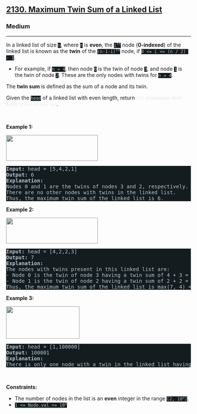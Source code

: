 <h2><a href="https://leetcode.com/problems/maximum-twin-sum-of-a-linked-list/">2130. Maximum Twin Sum of a Linked List</a></h2><h3>Medium</h3><hr><div><p>In a linked list of size <code style="background-color: rgb(20, 28, 32) !important; color: rgb(183, 198, 205) !important;">n</code>, where <code style="background-color: rgb(20, 28, 32) !important; color: rgb(183, 198, 205) !important;">n</code> is <strong>even</strong>, the <code style="background-color: rgb(20, 28, 32) !important; color: rgb(183, 198, 205) !important;">i<sup>th</sup></code> node (<strong>0-indexed</strong>) of the linked list is known as the <strong>twin</strong> of the <code style="background-color: rgb(20, 28, 32) !important; color: rgb(183, 198, 205) !important;">(n-1-i)<sup>th</sup></code> node, if <code style="background-color: rgb(20, 28, 32) !important; color: rgb(183, 198, 205) !important;">0 &lt;= i &lt;= (n / 2) - 1</code>.</p>

<ul>
	<li>For example, if <code style="background-color: rgb(20, 28, 32) !important; color: rgb(183, 198, 205) !important;">n = 4</code>, then node <code style="background-color: rgb(20, 28, 32) !important; color: rgb(183, 198, 205) !important;">0</code> is the twin of node <code style="background-color: rgb(20, 28, 32) !important; color: rgb(183, 198, 205) !important;">3</code>, and node <code style="background-color: rgb(20, 28, 32) !important; color: rgb(183, 198, 205) !important;">1</code> is the twin of node <code style="background-color: rgb(20, 28, 32) !important; color: rgb(183, 198, 205) !important;">2</code>. These are the only nodes with twins for <code style="background-color: rgb(20, 28, 32) !important; color: rgb(183, 198, 205) !important;">n = 4</code>.</li>
</ul>

<p>The <strong>twin sum </strong>is defined as the sum of a node and its twin.</p>

<p>Given the <code style="background-color: rgb(20, 28, 32) !important; color: rgb(183, 198, 205) !important;">head</code> of a linked list with even length, return <em style="color: rgb(234, 238, 241) !important;">the <strong>maximum twin sum</strong> of the linked list</em>.</p>

<p>&nbsp;</p>
<p><strong class="example">Example 1:</strong></p>
<img alt="" src="https://assets.leetcode.com/uploads/2021/12/03/eg1drawio.png" style="width: 250px; height: 70px; filter: saturate(0.9) brightness(0.8); color: rgb(194, 207, 214) !important;">
<pre style="background-color: rgb(20, 28, 32) !important; color: rgb(182, 198, 206) !important;"><strong>Input:</strong> head = [5,4,2,1]
<strong>Output:</strong> 6
<strong>Explanation:</strong>
Nodes 0 and 1 are the twins of nodes 3 and 2, respectively. All have twin sum = 6.
There are no other nodes with twins in the linked list.
Thus, the maximum twin sum of the linked list is 6. 
</pre>

<p><strong class="example">Example 2:</strong></p>
<img alt="" src="https://assets.leetcode.com/uploads/2021/12/03/eg2drawio.png" style="width: 250px; height: 70px; filter: saturate(0.9) brightness(0.8); color: rgb(194, 207, 214) !important;">
<pre style="background-color: rgb(20, 28, 32) !important; color: rgb(182, 198, 206) !important;"><strong>Input:</strong> head = [4,2,2,3]
<strong>Output:</strong> 7
<strong>Explanation:</strong>
The nodes with twins present in this linked list are:
- Node 0 is the twin of node 3 having a twin sum of 4 + 3 = 7.
- Node 1 is the twin of node 2 having a twin sum of 2 + 2 = 4.
Thus, the maximum twin sum of the linked list is max(7, 4) = 7. 
</pre>

<p><strong class="example">Example 3:</strong></p>
<img alt="" src="https://assets.leetcode.com/uploads/2021/12/03/eg3drawio.png" style="width: 200px; height: 88px; filter: saturate(0.9) brightness(0.8);">
<pre style="background-color: rgb(20, 28, 32) !important; color: rgb(182, 198, 206) !important;"><strong>Input:</strong> head = [1,100000]
<strong>Output:</strong> 100001
<strong>Explanation:</strong>
There is only one node with a twin in the linked list having twin sum of 1 + 100000 = 100001.
</pre>

<p>&nbsp;</p>
<p><strong>Constraints:</strong></p>

<ul>
	<li>The number of nodes in the list is an <strong>even</strong> integer in the range <code style="background-color: rgb(20, 28, 32) !important; color: rgb(183, 198, 205) !important;">[2, 10<sup>5</sup>]</code>.</li>
	<li><code style="background-color: rgb(20, 28, 32) !important; color: rgb(183, 198, 205) !important;">1 &lt;= Node.val &lt;= 10<sup>5</sup></code></li>
</ul>
</div>